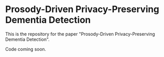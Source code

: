 # Prosody-Driven Privacy-Preserving Dementia Detection
This is the repository for the paper "Prosody-Driven Privacy-Preserving Dementia Detection".

Code coming soon.
